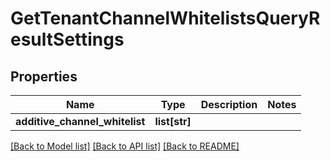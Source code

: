 # GetTenantChannelWhitelistsQueryResultSettings


## Properties
Name | Type | Description | Notes
------------ | ------------- | ------------- | -------------
**additive_channel_whitelist** | **list[str]** |  | 

[[Back to Model list]](../README.md#documentation-for-models) [[Back to API list]](../README.md#documentation-for-api-endpoints) [[Back to README]](../README.md)


